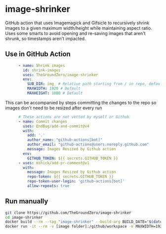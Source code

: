 # image-shrinker

GitHub action that uses Imagemagick and Gifsicle to recursively shrink images to a given maximum width/height while maintaining aspect ratio.
Uses some smarts to avoid opening and re-saving images that aren't shrunk, so timestamps aren't impacted.

## Use in GitHub Action

```yaml
      - name: Shrink images
        id: shrink-images
        uses: TheGroundZero/image-shrinker
        env:
          SUB_DIR: img  # Relative path starting from / in repo, default = ""
          MAXWIDTH: 1920 # Default
          MAXHEIGHT: 1080 # Default
```

This can be accompanied by steps committing the changes to the repo so images don't need to be resized after every run

```yaml
      # These actions are not vetted by myself or Github
      - name: Commit changes
        uses: EndBug/add-and-commit@v4
        with:
          add: '.'
          author_name: "github-actions[bot]"
          author_email: "github-actions@users.noreply.github.com"
          message: Images Resized by Github action
        env:
          GITHUB_TOKEN: ${{ secrets.GITHUB_TOKEN }}
      - uses: mshick/add-pr-comment@v1
        with:
          message: Images Resized by Github action
          repo-token: ${{ secrets.GITHUB_TOKEN }}
          repo-token-user-login: 'github-actions[bot]'
          allow-repeats: true
```

## Run manually

```bash
git clone https://github.com/TheGroundZero/image-shrinker
cd image-shrinker
docker build --rm --tag "image-shrinker" --build-arg BUILD_DATE="$(date)" --build-arg BUILD_REVISION=0.1 .
docker run -it --rm -v [image folder]:/github/workspace -e MAXWIDTH=1920 -e MAXHEIGHT=1080 -e DEBUG=true image-shrinker
```
